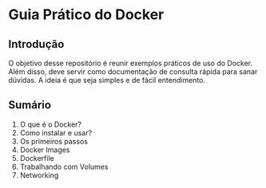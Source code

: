 # Guia Prático do Docker

## Introdução

O objetivo desse repositório é reunir exemplos práticos de uso do Docker. Além disso, deve servir como documentação de consulta rápida para sanar dúvidas. A ideia é que seja simples e de fácil entendimento.

## Sumário

1. O que é o Docker?
2. Como instalar e usar?
3. Os primeiros passos
4. Docker Images
5. Dockerfile
6. Trabalhando com Volumes
7. Networking

